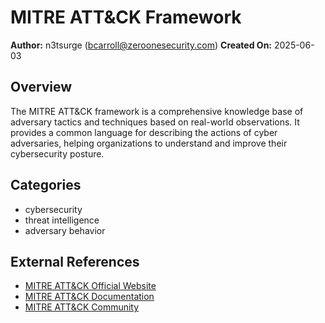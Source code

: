 # MITRE ATT&CK Framework

**Author:** n3tsurge (bcarroll@zeroonesecurity.com)
**Created On:** 2025-06-03

## Overview

The MITRE ATT&CK framework is a comprehensive knowledge base of adversary tactics and techniques based on real-world observations. It provides a common language for describing the actions of cyber adversaries, helping organizations to understand and improve their cybersecurity posture.

## Categories
- cybersecurity
- threat intelligence
- adversary behavior
## External References
- [MITRE ATT&CK Official Website](https://attack.mitre.org/)
- [MITRE ATT&CK Documentation](https://attack.mitre.org/docs/)
- [MITRE ATT&CK Community](https://mitre-attack.slack.com/)